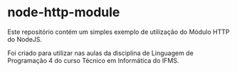 # node-http-module
Este repositório contém um simples exemplo de utilização do Módulo HTTP do NodeJS.

Foi criado para utilizar nas aulas da disciplina de Linguagem de Programação 4 do curso Técnico em Informática do IFMS.
